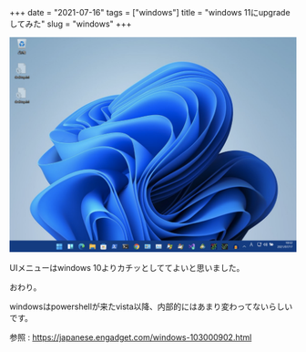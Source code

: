 +++
date = "2021-07-16"
tags = ["windows"]
title = "windows 11にupgradeしてみた"
slug = "windows"
+++

![](https://raw.githubusercontent.com/syui/img/master/other/windows_11_preview_ver_01.png)

UIメニューはwindows 10よりカチッとしててよいと思いました。

おわり。

windowsはpowershellが来たvista以降、内部的にはあまり変わってないらしいです。

参照 : https://japanese.engadget.com/windows-103000902.html
